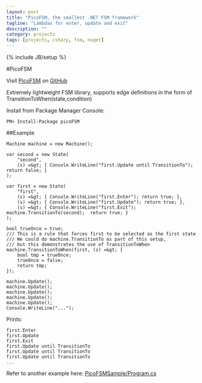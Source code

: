 ```yaml
---
layout: post
title: "PicoFSM, the smallest .NET FSM framework"
tagline: "Lambdas for enter, update and exit"
description: ""
category: projects
tags: [projects, csharp, fsm, nuget]
---
```

{% include JB/setup %}

#PicoFSM

Visit [PicoFSM](https://github.com/AlexanderBrevig/PicoFSM) on [GitHub](http://github.com")

Extremely lightweight FSM library, supports edge definitions in the form of TransitionToWhen(state,condition)

Install from Package Manager Console:

    PM> Install-Package picoFSM


##Example

    Machine machine = new Machine();
    
    var second = new State(
        "second",
        (s) =&gt; { Console.WriteLine("first.Update until TransitionTo"); return false; }
    );
    
    var first = new State(
        "first",
        (s) =&gt; { Console.WriteLine("first.Enter"); return true; },
        (s) =&gt; { Console.WriteLine("first.Update"); return true; },
        (s) =&gt; { Console.WriteLine("first.Exit"); machine.TransitionTo(second);  return true; }
    );
    
    bool trueOnce = true;
    /// This is a rule that forces first to be selected as the first state
    /// We could do machine.TransitionTo as part of this setup, 
    /// but this demonstrates the use of TransitionToWhen
    machine.TransitionToWhen(first, (s) =&gt; {
        bool tmp = trueOnce;
        trueOnce = false;
        return tmp;
    });
    
    machine.Update();
    machine.Update();
    machine.Update();
    machine.Update();
    machine.Update();
    Console.WriteLine("...");

Prints:
    
    first.Enter
    first.Update
    first.Exit
    first.Update until TransitionTo
    first.Update until TransitionTo
    first.Update until TransitionTo
    ...


Refer to another example here: [PicoFSMSample/Program.cs](https://github.com/AlexanderBrevig/PicoFSM/blob/master/PicoFSMSample/Program.cs)